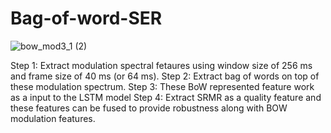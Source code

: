# Bag-of-word-SER
![bow_mod3_1 (2)](https://user-images.githubusercontent.com/34964872/169665298-84b865f4-6f8b-49c6-a7b5-bb391c198967.png)

Step 1: Extract  modulation spectral fetaures using window size of 256 ms and frame size of 40 ms (or 64 ms).
Step 2: Extract bag of words on top of these modulation spectrum.
Step 3: These BoW represented feature work as a input to the LSTM model
Step 4: Extract SRMR as a quality feature and these features can be fused to provide robustness along with BOW modulation features. 


